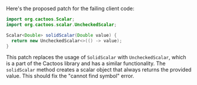 Here's the proposed patch for the failing client code:

```java
import org.cactoos.Scalar;
import org.cactoos.scalar.UncheckedScalar;

Scalar<Double> solidScalar(Double value) {
  return new UncheckedScalar<>(() -> value);
}
```

This patch replaces the usage of `SolidScalar` with `UncheckedScalar`, which is a part of the Cactoos library and has a similar functionality. The `solidScalar` method creates a scalar object that always returns the provided value. This should fix the "cannot find symbol" error.